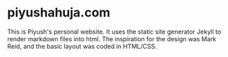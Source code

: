 piyushahuja.com
===============

This is Piyush's personal website. It uses the static site generator Jekyll to render markdown files into html. The inspiration for the design was Mark Reid,  and the basic layout was coded in HTML/CSS.


